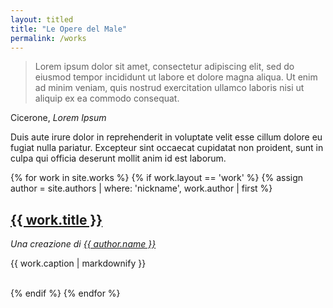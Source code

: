 ```yaml
---
layout: titled
title: "Le Opere del Male"
permalink: /works
---
```


<blockquote class="quote">
  <p>Lorem ipsum dolor sit amet, consectetur adipiscing elit, sed do eiusmod tempor incididunt ut labore et dolore magna aliqua. Ut enim ad minim veniam, quis nostrud exercitation ullamco laboris nisi ut aliquip ex ea commodo consequat. </p>
</blockquote>
<div class="author">Cicerone, <cite>Lorem Ipsum</cite> </div>

Duis aute irure dolor in reprehenderit in voluptate velit esse cillum dolore eu fugiat nulla pariatur. Excepteur sint occaecat cupidatat non proident, sunt in culpa qui officia deserunt mollit anim id est laborum.

<p>
{% for work in site.works %}
  {% if work.layout == 'work' %}
    {% assign author = site.authors | where: 'nickname', work.author | first %}
      <h2><a href="{{ work.url }}">{{ work.title }}</a></h2>
      <i>Una creazione di <a href="{{ author.url }}">{{ author.name }}</a></i>
      <p>{{ work.caption | markdownify }}</p>
    <br>
  {% endif %}
{% endfor %}